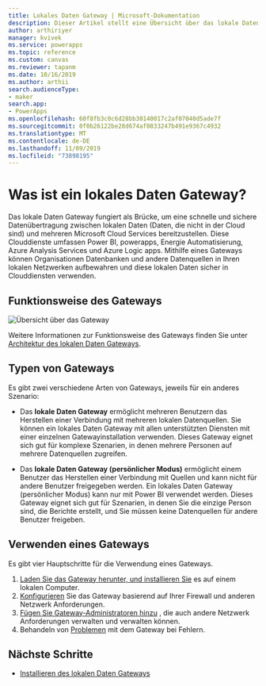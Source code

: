 ```yaml
---
title: Lokales Daten Gateway | Microsoft-Dokumentation
description: Dieser Artikel stellt eine Übersicht über das lokale Daten Gateway für powerapps dar.
author: arthiriyer
manager: kvivek
ms.service: powerapps
ms.topic: reference
ms.custom: canvas
ms.reviewer: tapanm
ms.date: 10/16/2019
ms.author: arthii
search.audienceType:
- maker
search.app:
- PowerApps
ms.openlocfilehash: 60f8fb3c0c6d28bb30140017c2af07040d5ade7f
ms.sourcegitcommit: 0f0b26122be28d674af0833247b491e9367c4932
ms.translationtype: MT
ms.contentlocale: de-DE
ms.lasthandoff: 11/09/2019
ms.locfileid: "73898195"
---
```

# <a name="what-is-an-on-premises-data-gateway"></a>Was ist ein lokales Daten Gateway?

Das lokale Daten Gateway fungiert als Brücke, um eine schnelle und sichere Datenübertragung zwischen lokalen Daten (Daten, die nicht in der Cloud sind) und mehreren Microsoft Cloud Services bereitzustellen. Diese Clouddienste umfassen Power BI, powerapps, Energie Automatisierung, Azure Analysis Services und Azure Logic apps. Mithilfe eines Gateways können Organisationen Datenbanken und andere Datenquellen in Ihren lokalen Netzwerken aufbewahren und diese lokalen Daten sicher in Clouddiensten verwenden.

## <a name="how-the-gateway-works"></a>Funktionsweise des Gateways

![Übersicht über das Gateway](media/gateway-reference/on-premises-data-gateway.png)

Weitere Informationen zur Funktionsweise des Gateways finden Sie unter [Architektur des lokalen Daten Gateways](/data-integration/gateway/service-gateway-onprem-indepth).

## <a name="types-of-gateways"></a>Typen von Gateways

Es gibt zwei verschiedene Arten von Gateways, jeweils für ein anderes Szenario:

- Das **lokale Daten Gateway** ermöglicht mehreren Benutzern das Herstellen einer Verbindung mit mehreren lokalen Datenquellen. Sie können ein lokales Daten Gateway mit allen unterstützten Diensten mit einer einzelnen Gatewayinstallation verwenden. Dieses Gateway eignet sich gut für komplexe Szenarien, in denen mehrere Personen auf mehrere Datenquellen zugreifen.

- Das **lokale Daten Gateway (persönlicher Modus)** ermöglicht einem Benutzer das Herstellen einer Verbindung mit Quellen und kann nicht für andere Benutzer freigegeben werden. Ein lokales Daten Gateway (persönlicher Modus) kann nur mit Power BI verwendet werden. Dieses Gateway eignet sich gut für Szenarien, in denen Sie die einzige Person sind, die Berichte erstellt, und Sie müssen keine Datenquellen für andere Benutzer freigeben.

## <a name="use-a-gateway"></a>Verwenden eines Gateways

Es gibt vier Hauptschritte für die Verwendung eines Gateways.

1. [Laden Sie das Gateway herunter, und installieren Sie](/data-integration/gateway/service-gateway-install) es auf einem lokalen Computer.
2. [Konfigurieren](/data-integration/gateway/service-gateway-app) Sie das Gateway basierend auf Ihrer Firewall und anderen Netzwerk Anforderungen.
3. [Fügen Sie Gateway-Administratoren hinzu](/data-integration/gateway/service-gateway-manage) , die auch andere Netzwerk Anforderungen verwalten und verwalten können.
4. Behandeln von [Problemen](/data-integration/gateway/service-gateway-tshoot) mit dem Gateway bei Fehlern.

## <a name="next-steps"></a>Nächste Schritte

- [Installieren des lokalen Daten Gateways](/data-integration/gateway/service-gateway-install)